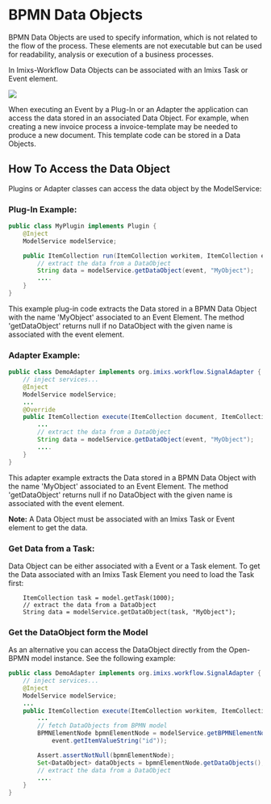 # BPMN Data Objects

BPMN Data Objects are used to specify information, which is not related to the flow of the process. These elements are not executable but can be used for readability, analysis or execution of a business processes.

In Imixs-Workflow Data Objects can be associated with an Imixs Task or Event element. 

<img src="../images/modelling/bpmn_screen_34.png" />

When executing an Event by a Plug-In or an Adapter the application can access the data stored in an associated Data Object.
For example, when creating a new invoice process a invoice-template may be needed to produce a new document. This template code can be stored in a Data Objects.

## How To Access the Data Object

Plugins or Adapter classes can access the data object by the ModelService: 

### Plug-In Example:

```java
public class MyPlugin implements Plugin {
	@Inject
	ModelService modelService;

	public ItemCollection run(ItemCollection workitem, ItemCollection event) throws Exception {
		// extract the data from a DataObject
		String data = modelService.getDataObject(event, "MyObject");
		....
	}
}
```

This example plug-in code extracts the Data stored in a BPMN Data Object with the name 'MyObject' associated to an Event Element. The method 'getDataObject' returns null if no DataObject with the given name is associated with the event element.


### Adapter Example:

```java
public class DemoAdapter implements org.imixs.workflow.SignalAdapter {
	// inject services...
	@Inject
	ModelService modelService;
	...
	@Override
	public ItemCollection execute(ItemCollection document, ItemCollection event) throws AdapterException {
		...
		// extract the data from a DataObject
		String data = modelService.getDataObject(event, "MyObject");
		....
	}
}
```	

This adapter example extracts the Data stored in a BPMN Data Object with the name 'MyObject' associated to an Event Element. The method 'getDataObject' returns null if no DataObject with the given name is associated with the event element.

**Note:** A Data Object must be associated with an Imixs Task or Event element to get the data. 


### Get Data from a Task:

Data Object can be either associated with a Event or a Task element. To get the Data associated with an Imixs Task Element you need to load the Task first:

		ItemCollection task = model.getTask(1000);
		// extract the data from a DataObject
		String data = modelService.getDataObject(task, "MyObject");

### Get the DataObject form the Model

As an alternative you can access the DataObject directly from the Open-BPMN model instance. See the following example:

```java
public class DemoAdapter implements org.imixs.workflow.SignalAdapter {
	// inject services...
	@Inject
	ModelService modelService;
	...
	public ItemCollection execute(ItemCollection workitem, ItemCollection event) throws AdapterException {
		...
		// fetch DataObjects from BPMN model
		BPMNElementNode bpmnElementNode = modelService.getBPMNElementNode(workitem.getModelVersion(),
			event.getItemValueString("id"));

		Assert.assertNotNull(bpmnElementNode);
		Set<DataObject> dataObjects = bpmnElementNode.getDataObjects();
		// extract the data from a DataObject
		....
	}
}
```
 